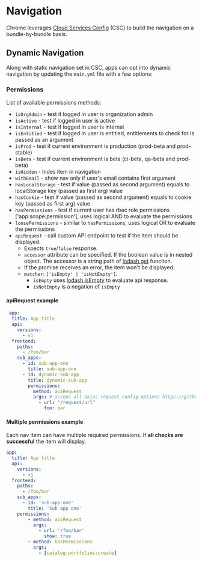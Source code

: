 # Navigation

Chrome leverages [Cloud Services Config](https://github.com/redhatinsights/cloud-services-config) (CSC) to build the navigation on a bundle-by-bundle basis.

## Dynamic Navigation

Along with static navigation set in CSC, apps can opt into dynamic navigation by updating the `main.yml` file with a few options:

### Permissions

List of available permissions methods:

* `isOrgAdmin` - test if logged in user is organization admin
* `isActive` - test if logged in user is active
* `isInternal` - test if logged in user is internal
* `isEntitled` - test if logged in user is entitled, entitlements to check for is passed as an argument
* `isProd` - test if current environment is production (prod-beta and prod-stable)
* `isBeta` - test if current environment is beta (ci-beta, qa-beta and prod-beta)
* `isHidden` - hides item in navigation
* `withEmail` - show nav only if user's email contains first argument
* `hasLocalStorage` - test if value (passed as second argument) equals to localStorage key (passed as first arg) value
* `hasCookie` - test if value (passed as second argument) equals to cookie  key (passed as first arg) value
* `hasPermissions` - test if current user has rbac role permissions ['app:scope:permission'], uses logical AND to evaluate the permissions
* `loosePermissions` - similar to `hasPermissions`, uses logical OR to evaluate the permissions
* `apiRequest` - call custom API endpoint to test if the item should be displayed.
  * Expects `true`/`false` response.
  * `accessor` attribute can be specified. If the boolean value is in nested object. The accessor is a string path of [lodash get](https://lodash.com/docs/4.17.15#get) function.
  * If the promise receives an error, the item won't be displayed.
  * `matcher`: `['isEmpty' | 'isNotEmpty']`.
    * `isEmpty` uses [lodash isEmpty](https://lodash.com/docs/4.17.15#isEmpty) to evaluate api response.
    * `isNotEmpty` is a negation of `isEmpty`

#### apiRequest example

```yml
 app:
  title: App title
  api:
    versions:
      - v1
  frontend:
    paths:
      - /foo/bar
    sub_apps:
      - id: sub-app-one
        title: sub-app-one
      - id: dynamic-sub-app
        title: dynamic-sub-app
        permissions:
          method: apiRequest
          args: # acceps all axios request config options https://github.com/axios/axios#request-config
            - url: "/request/url"
              foo: bar
 ```

#### Multiple permissions example

Each nav item can have multiple required permissions. If **all checks are successful** the item will display.

```yml
app:
  title: App title
  api:
    versions:
      - v1
  frontend:
    paths:
      - /foo/bar
    sub_apps:
      - id: 'sub-app-one'
        title: 'Sub app one'
    permissions:
        - method: apiRequest
          args:
            - url: '/foo/bar'
              show: true
        - method: hasPermissions
          args:
            - [catalog:portfolios:create]
```
